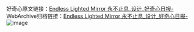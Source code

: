 好奇心原文链接：[Endless Lighted Mirror 永不止息_设计_好奇心日报-](https://www.qdaily.com/articles/7353.html)
WebArchive归档链接：[Endless Lighted Mirror 永不止息_设计_好奇心日报-](http://web.archive.org/web/20190623172251/https://www.qdaily.com/articles/7353.html)
![image](http://ww3.sinaimg.cn/large/007d5XDply1g3wiheg5kkj30u02xrk35)